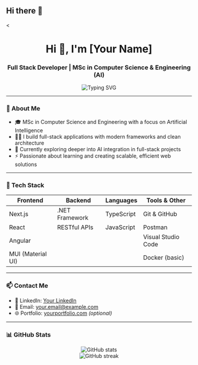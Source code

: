 ## Hi there 👋

<<h1 align="center">Hi 👋, I'm [Your Name]</h1>
<h3 align="center">Full Stack Developer | MSc in Computer Science & Engineering (AI)</h3>

<p align="center">
  <img src="https://readme-typing-svg.demolab.com?font=Fira+Code&size=22&pause=1000&center=true&vCenter=true&width=435&lines=Full+Stack+Developer;MSc+in+Computer+Science+%26+Engineering+%28AI%29;Next.js+%7C+React+%7C+.NET+%7C+Angular+%7C+TS" alt="Typing SVG" />
</p>

---

### 🧠 About Me

- 🎓 MSc in Computer Science and Engineering with a focus on Artificial Intelligence  
- 👨‍💻 I build full-stack applications with modern frameworks and clean architecture  
- 🌱 Currently exploring deeper into AI integration in full-stack projects  
- ⚡ Passionate about learning and creating scalable, efficient web solutions  

---

### 🚀 Tech Stack

| Frontend      | Backend          | Languages      | Tools & Other       |
|---------------|------------------|----------------|---------------------|
| Next.js       | .NET Framework   | TypeScript     | Git & GitHub        |
| React         | RESTful APIs     | JavaScript     | Postman             |
| Angular       |                  |                | Visual Studio Code  |
| MUI (Material UI) |             |                | Docker (basic)      |

---

### 📫 Contact Me

- 💼 LinkedIn: [Your LinkedIn](https://linkedin.com/in/yourprofile)
- 📧 Email: your.email@example.com
- 🌐 Portfolio: [yourportfolio.com](https://yourportfolio.com) *(optional)*

---

### 📊 GitHub Stats

<p align="center">
  <img src="https://github-readme-stats.vercel.app/api?username=yourusername&show_icons=true&theme=radical" alt="GitHub stats" />
  <br />
  <img src="https://github-readme-streak-stats.herokuapp.com/?user=yourusername&theme=radical" alt="GitHub streak" />
</p>



